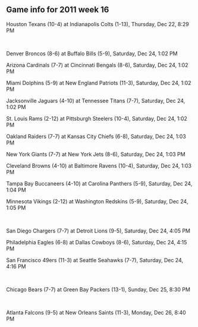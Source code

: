 ## Game info for 2011 week 16
Houston Texans (10-4) at Indianapolis Colts (1-13), Thursday, Dec 22, 8:29 PM


<br/>

Denver Broncos (8-6) at Buffalo Bills (5-9), Saturday, Dec 24, 1:02 PM

Arizona Cardinals (7-7) at Cincinnati Bengals (8-6), Saturday, Dec 24, 1:02 PM

Miami Dolphins (5-9) at New England Patriots (11-3), Saturday, Dec 24, 1:02 PM

Jacksonville Jaguars (4-10) at Tennessee Titans (7-7), Saturday, Dec 24, 1:02 PM

St. Louis Rams (2-12) at Pittsburgh Steelers (10-4), Saturday, Dec 24, 1:02 PM

Oakland Raiders (7-7) at Kansas City Chiefs (6-8), Saturday, Dec 24, 1:03 PM

New York Giants (7-7) at New York Jets (8-6), Saturday, Dec 24, 1:03 PM

Cleveland Browns (4-10) at Baltimore Ravens (10-4), Saturday, Dec 24, 1:03 PM

Tampa Bay Buccaneers (4-10) at Carolina Panthers (5-9), Saturday, Dec 24, 1:04 PM

Minnesota Vikings (2-12) at Washington Redskins (5-9), Saturday, Dec 24, 1:05 PM


<br/>

San Diego Chargers (7-7) at Detroit Lions (9-5), Saturday, Dec 24, 4:05 PM

Philadelphia Eagles (6-8) at Dallas Cowboys (8-6), Saturday, Dec 24, 4:15 PM

San Francisco 49ers (11-3) at Seattle Seahawks (7-7), Saturday, Dec 24, 4:16 PM


<br/>

Chicago Bears (7-7) at Green Bay Packers (13-1), Sunday, Dec 25, 8:30 PM


<br/>

Atlanta Falcons (9-5) at New Orleans Saints (11-3), Monday, Dec 26, 8:40 PM

